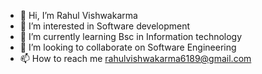 - 👋 Hi, I’m Rahul Vishwakarma
- 👀 I’m interested in Software development
- 🌱 I’m currently learning Bsc in Information technology
- 💞️ I’m looking to collaborate on Software Engineering
- 📫 How to reach me rahulvishwakarma6189@gmail.com

<!---
rahulvishwakarm/rahulvishwakarm is a ✨ special ✨ repository because its `README.md` (this file) appears on your GitHub profile.
You can click the Preview link to take a look at your changes.
--->
